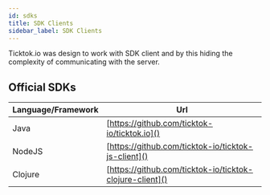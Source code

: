 ```yaml
---
id: sdks
title: SDK Clients
sidebar_label: SDK Clients
---
```


Ticktok.io was design to work with SDK client and by this hiding the complexity of communicating with the server. 

## Official SDKs

| Language/Framework | Url |
|---|---|
| Java               | [https://github.com/ticktok-io/ticktok.io]() |
| NodeJS             | [https://github.com/ticktok-io/ticktok-js-client]() |
| Clojure            | [https://github.com/ticktok-io/ticktok-clojure-client]() |
